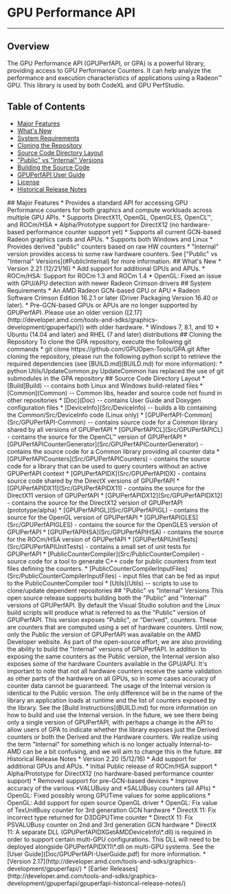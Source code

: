 # GPU Performance API
---

## Overview
The GPU Performance API (GPUPerfAPI, or GPA) is a powerful library, providing access to GPU Performance Counters.
It can help analyze the performance and execution characteristics of applications using a Radeon™ GPU. This library
is used by both CodeXL and GPU PerfStudio.

## Table of Contents
* [Major Features](#Major)
* [What's New](#WhatsNew)
* [System Requirements](#System)
* [Cloning the Repository](#Cloning)
* [Source Code Directory Layout](#Source)
* ["Public" vs "Internal" Versions](#PublicInternal)
* [Building the Source Code](BUILD.md)
* [GPUPerfAPI User Guide](Doc/GPUPerfAPI-UserGuide.pdf)
* [License](LICENSE)
* [Historical Release Notes](#HistoricalNotes)

<A NAME="Major">
## Major Features
* Provides a standard API for accessing GPU Performance counters for both graphics and compute workloads across multiple GPU APIs.
* Supports DirectX11, OpenGL, OpenGLES, OpenCL™, and ROCm/HSA
* Alpha/Prototype support for DirectX12 (no hardware-based performance counter support yet)
* Supports all current GCN-based Radeon graphics cards and APUs.
* Supports both Windows and Linux
* Provides derived "public" counters based on raw HW counters
* "Internal" version provides access to some raw hardware counters. See ["Public" vs "Internal" Versions](#PublicInternal) for more information.

<A NAME="WhatsNew">
## What's New
* Version 2.21 (12/21/16)
  * Add support for additional GPUs and APUs.
  * ROCm/HSA: Support for ROCm 1.3 and ROCm 1.4
  * OpenGL: Fixed an issue with GPU/APU detection with newer Radeon Crimson drivers

<A NAME="System">
## System Requirements
* An AMD Radeon GCN-based GPU or APU
* Radeon Software Crimson Edition 16.2.1 or later (Driver Packaging Version 16.40 or later).
* Pre-GCN-based GPUs or APUs are no longer supported by GPUPerfAPI. Please use an older version ([2.17](http://developer.amd.com/tools-and-sdks/graphics-development/gpuperfapi/)) with older hardware.
* Windows 7, 8.1, and 10
* Ubuntu (14.04 and later) and RHEL (7 and later) distributions

<A NAME="Cloning">
## Cloning the Repository
To clone the GPA repository, execute the following git commands
 * git clone https://github.com/GPUOpen-Tools/GPA.git
After cloning the repository, please run the following python script to retrieve the required dependencies (see [BUILD.md](BUILD.md) for more information):
 * python Utils/UpdateCommon.py
UpdateCommon has replaced the use of git submodules in the GPA repository
 
<A NAME="Source">
## Source Code Directory Layout
* [Build]Build) -- contains both Linux and Windows build-related files
* [Common](Common) -- Common libs, header and source code not found in other repositories
* [Doc](Doc) -- contains User Guide and Doxygen configuration files
* [DeviceInfo](Src/DeviceInfo) -- builds a lib containing the Common/Src/DeviceInfo code (Linux only)
* [GPUPerfAPI-Common](Src/GPUPerfAPI-Common) -- contains source code for a Common library shared by all versions of GPUPerfAPI
* [GPUPerfAPICL](Src/GPUPerfAPICL) - contains the source for the OpenCL™ version of GPUPerfAPI
* [GPUPerfAPICounterGenerator](Src/GPUPerfAPICounterGenerator) - contains the source code for a Common library providing all counter data
* [GPUPerfAPICounters](Src/GPUPerfAPICounters) - contains the source code for a library that can be used to query counters without an active GPUPerfAPI context
* [GPUPerfAPIDX](Src/GPUPerfAPIDX) - contains source code shared by the DirectX versions of GPUPerfAPI
* [GPUPerfAPIDX11](Src/GPUPerfAPIDX11) - contains the source for the DirectX11 version of GPUPerfAPI
* [GPUPerfAPIDX12](Src/GPUPerfAPIDX12) - contains the source for the DirectX12 version of GPUPerfAPI (prototype/alpha)
* [GPUPerfAPIGL](Src/GPUPerfAPIGL) - contains the source for the OpenGL version of GPUPerfAPI
* [GPUPerfAPIGLES](Src/GPUPerfAPIGLES) - contains the source for the OpenGLES version of GPUPerfAPI
* [GPUPerfAPIHSA](Src/GPUPerfAPIHSA) - contains the source for the ROCm/HSA version of GPUPerfAPI
* [GPUPerfAPIUnitTests](Src/GPUPerfAPIUnitTests) - contains a small set of unit tests for GPUPerfAPI
* [PublicCounterCompiler](Src/PublicCounterCompiler) - source code for a tool to generate C++ code for public counters from text files defining the counters.
* [PublicCounterCompilerInputFiles](Src/PublicCounterCompilerInputFiles) - input files that can be fed as input to the PublicCounterCompiler tool
* [Utils](Utils) -- scripts to use to clone/update dependent repositories

<A NAME="PublicInternal">
## "Public" vs "Internal" Versions
This open source release supports building both the "Public" and "Internal" versions of GPUPerfAPI. By default the Visual Studio solution and the Linux build scripts
will produce what is referred to as the "Public" version of GPUPerfAPI. This version exposes "Public", or "Derived", counters. These are counters that are computed
using a set of hardware counters. Until now, only the Public the version of GPUPerfAPI was available on the AMD Developer website. As part of the open-source effort,
we are also providing the ability to build the "Internal" versions of GPUPerfAPI. In addition to exposing the same counters as the Public version, the Internal version
also exposes some of the hardware Counters available in the GPU/APU. It's important to note that not all hardware counters receive the same validation as other parts of
the hardware on all GPUs, so in some cases accuracy of counter data cannot be guaranteed.  The usage of the Internal version is identical to the Public version. The only difference will be in the
name of the library an application loads at runtime and the list of counters exposed by the library. See the [Build Instructions](BUILD.md) for more information on how
to build and use the Internal version. In the future, we see there being only a single version of GPUPerfAPI, with perhaps a change in the API to allow users of GPA to
indicate whether the library exposes just the Derived counters or both the Derived and the Hardware counters.  We realize using the term "Internal" for something which is
no longer actually Internal-to-AMD can be a bit confusing, and we will aim to change this in the future.

<A NAME="HistoricalNotes">
## Historical Release Notes
* Version 2.20 (5/12/16)
  * Add support for additional GPUs and APUs.
  * Initial Public release of ROCm/HSA support
  * Alpha/Prototype for DirectX12 (no hardware-based performance counter support)
  * Removed support for pre-GCN-based devices
  * Improve accuracy of the various *VALUBusy and *SALUBusy counters (all APIs)
  * OpenGL: Fixed possibly wrong GPUTime values for some applications
  * OpenGL: Add support for open source OpenGL driver
  * OpenGL: Fix value of TexUnitBusy counter for 3rd generation GCN hardware
  * DirectX 11: Fix incorrect type returned for D3DGPUTime counter
  * DirectX 11: Fix PSVALUBusy counter on 2nd and 3rd generation GCN hardware
  * DirectX 11: A separate DLL (GPUPerfAPIDXGetAMDDeviceInfo\*.dll) is required in order to support certain multi-GPU configurations. This DLL will need to be deployed alongside GPUPerfAPIDX11\*.dll on multi-GPU systems. See the [User Guide](Doc/GPUPerfAPI-UserGuide.pdf) for more information.
* [Version 2.17](http://developer.amd.com/tools-and-sdks/graphics-development/gpuperfapi/)
* [Earlier Releases](http://developer.amd.com/tools-and-sdks/graphics-development/gpuperfapi/gpuperfapi-historical-release-notes/)
